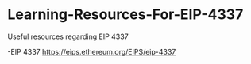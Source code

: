 # Learning-Resources-For-EIP-4337
Useful resources regarding EIP 4337


-EIP 4337
  https://eips.ethereum.org/EIPS/eip-4337
